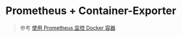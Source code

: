 # Prometheus + Container-Exporter #

> 参考 [使用 Prometheus 监控 Docker 容器](https://segmentfault.com/a/1190000002527178)